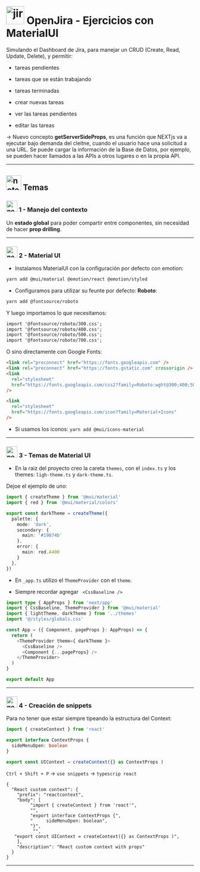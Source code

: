 # <img width="48" height="48" src="https://img.icons8.com/color/48/jira.png" alt="jira"/> OpenJira - Ejercicios con MaterialUI

Simulando el Dashboard de Jira, para manejar un CRUD (Create, Read, Update, Delete), y permitir:

- tareas pendientes

- tareas que se están trabajando

- tareas terminadas

- crear nuevas tareas

- ver las tareas pendientes

- editar las tareas

-> Nuevo concepto **getServerSideProps**, es una función que NEXTjs va a ejecutar bajo demanda del cleitne, cuando el usuario hace una solicitud a una URL. Se puede cargar la información de la Base de Datos, por ejemplo, se pueden hacer llamados a las APIs a otros lugares o en la propia API.

---

## <img width="40" height="40" src="https://img.icons8.com/clouds/40/note.png" alt="note"/> Temas

### <img width="30" height="30" src="https://img.icons8.com/clouds/30/note.png" alt="note"/> 1 - Manejo del contexto

Un **estado global** para poder compartir entre componentes, sin necesidad de hacer **prop drilling**.

---

### <img width="30" height="30" src="https://img.icons8.com/clouds/30/note.png" alt="note"/> 2 - Material UI

- Instalamos MaterialUI con la configuración por defecto con emotion:
```BASH
yarn add @mui/material @emotion/react @emotion/styled
```

- Configuramos para utilizar su feunte por defecto: **Roboto**:

```BASH
yarn add @fontsource/roboto
```

Y luego importamos lo que necesitamos:

```HTML
import '@fontsource/roboto/300.css';
import '@fontsource/roboto/400.css';
import '@fontsource/roboto/500.css';
import '@fontsource/roboto/700.css';
```


O sino directamente con Google Fonts:

```HTML
<link rel="preconnect" href="https://fonts.googleapis.com" />
<link rel="preconnect" href="https://fonts.gstatic.com" crossorigin />
<link
  rel="stylesheet"
  href="https://fonts.googleapis.com/css2?family=Roboto:wght@300;400;500;600;700&display=swap"
/>
```

```HTML
<link
  rel="stylesheet"
  href="https://fonts.googleapis.com/icon?family=Material+Icons"
/>
```

- Si usamos los iconos: `yarn add @mui/icons-material`
  
---

### <img width="30" height="30" src="https://img.icons8.com/clouds/30/note.png" alt="note"/> 3 - Temas de Material UI

- En la raiz del proyecto creo la careta `themes`, con el `index.ts` y los themes: `ligh-theme.ts` y `dark-theme.ts`.

Dejoe el ejemplo de uno:

```TypeScript
import { createTheme } from '@mui/material'
import { red } from '@mui/material/colors'

export const darkTheme = createTheme({
  palette: {
    mode: 'dark',
    secondary: {
      main: '#19874b'
    },
    error: {
      main: red.A400
    }
  },
})
```

- En `_app.ts` utilizo el `ThemeProvider` con el `theme`. 

- Siempre recordar agregar ` <CssBaseline />`

```TypeScript
import type { AppProps } from 'next/app'
import { CssBaseline, ThemeProvider } from '@mui/material'
import { lightTheme, darkTheme } from '../themes'
import '@/styles/globals.css'

const App = ({ Component, pageProps }: AppProps) => {
  return (
    <ThemeProvider theme={ darkTheme }>
      <CssBaseline />
      <Component {...pageProps} />
    </ThemeProvider>
  )
}

export default App

```

---

### <img width="30" height="30" src="https://img.icons8.com/clouds/30/note.png" alt="note"/> 4 - Creación de snippets

Para no tener que estar siempre tipeando la estructura del Context:

```Typescript
import { createContext } from 'react'

export interface ContextProps { 
  sideMenuOpen: boolean
}

export const UIContext = createContext({} as ContextProps )
```


`Ctrl + Shift + P` -> `use snippets` -> `typescrip react`

```
{
  "React custom context": {
    "prefix": "reactcontext",
    "body": [
         "import { createContext } from 'react'",
         "",
         "export interface ContextProps {",
         "     sideMenuOpen: boolean",
         "}",
          "",
   "export const UIContext = createContext({} as ContextProps )",
    ],
    "description": "React custom context with props"
  }
}
```

---

